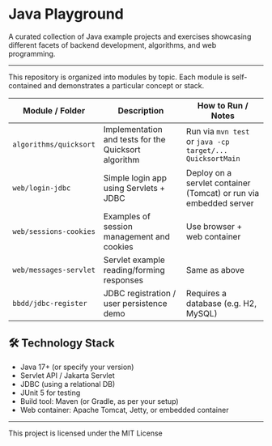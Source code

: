 # Java Playground

A curated collection of Java example projects and exercises showcasing different facets of backend development, algorithms, and web programming.

---

This repository is organized into modules by topic. Each module is self-contained and demonstrates a particular concept or stack.

| Module / Folder | Description | How to Run / Notes |
|-----------------|-------------|---------------------|
| `algorithms/quicksort` | Implementation and tests for the Quicksort algorithm | Run via `mvn test` or `java -cp target/... QuicksortMain` |
| `web/login-jdbc` | Simple login app using Servlets + JDBC | Deploy on a servlet container (Tomcat) or run via embedded server |
| `web/sessions-cookies` | Examples of session management and cookies | Use browser + web container |
| `web/messages-servlet` | Servlet example reading/forming responses | Same as above |
| `bbdd/jdbc-register` | JDBC registration / user persistence demo | Requires a database (e.g. H2, MySQL) |

## 🛠 Technology Stack

- Java 17+ (or specify your version)  
- Servlet API / Jakarta Servlet  
- JDBC (using a relational DB)  
- JUnit 5 for testing  
- Build tool: Maven (or Gradle, as per your setup)  
- Web container: Apache Tomcat, Jetty, or embedded container  

---

This project is licensed under the MIT License
